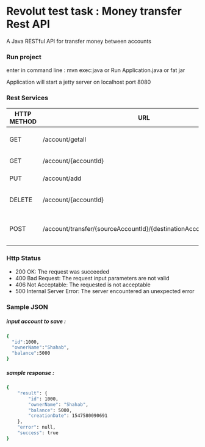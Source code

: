 # Revolut test task : Money transfer Rest API

A Java RESTful API for transfer money between accounts

### Run project
enter in command line : 
mvn exec:java
or
Run Application.java or fat jar

Application will start a jetty server on localhost port 8080 

### Rest Services

| HTTP METHOD | URL | DESCRIPTION |
| -----------| ------ | ------ |
| GET | /account/getall | get all available accounts | 
| GET | /account/{accountId} | get an account by id | 
| PUT | /account/add | create a new account | 
| DELETE | /account/{accountId} | remove account from accounts list | 
| POST | /account/transfer/{sourceAccountId}/{destinationAccountId}/{amount} | transfer money from source to destination | 

### Http Status
- 200 OK: The request was succeeded
- 400 Bad Request: The request input parameters are not valid
- 406 Not Acceptable: The requested is not acceptable
- 500 Internal Server Error: The server encountered an unexpected error 

### Sample JSON
##### input account to save : 
```sh
{
  "id":1000,
  "ownerName":"Shahab",
  "balance":5000
}
```
##### sample response : 

```sh
{
    "result": {
        "id": 1000,
        "ownerName": "Shahab",
        "balance": 5000,
        "creationDate": 1547580090691
    },
    "error": null,
    "success": true
}
```
